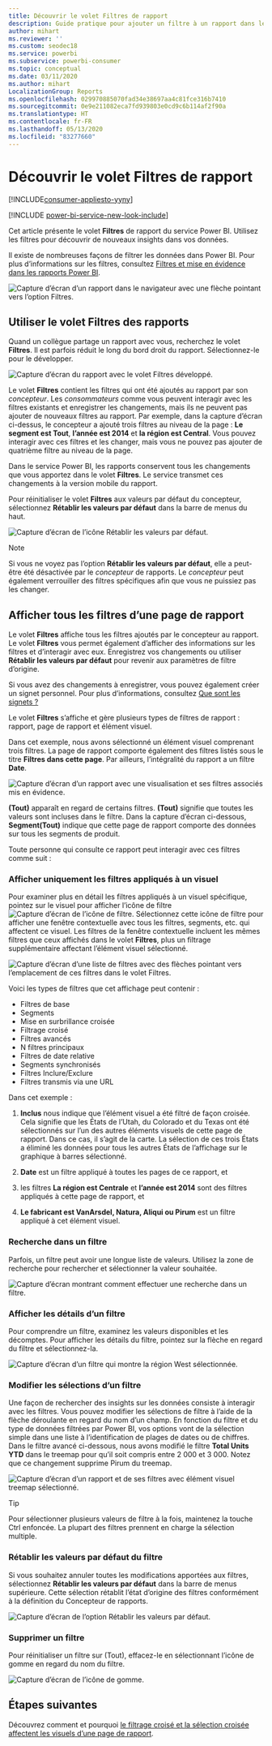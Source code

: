 ```yaml
---
title: Découvrir le volet Filtres de rapport
description: Guide pratique pour ajouter un filtre à un rapport dans le service Power BI pour les consommateurs
author: mihart
ms.reviewer: ''
ms.custom: seodec18
ms.service: powerbi
ms.subservice: powerbi-consumer
ms.topic: conceptual
ms.date: 03/11/2020
ms.author: mihart
LocalizationGroup: Reports
ms.openlocfilehash: 029970885070fad34e38697aa4c81fce316b7410
ms.sourcegitcommit: 0e9e211082eca7fd939803e0cd9c6b114af2f90a
ms.translationtype: HT
ms.contentlocale: fr-FR
ms.lasthandoff: 05/13/2020
ms.locfileid: "83277660"
---
```

# <a name="take-a-tour-of-the-report-filters-pane"></a>Découvrir le volet Filtres de rapport

[!INCLUDE[consumer-appliesto-yyny](../includes/consumer-appliesto-yyny.md)]

[!INCLUDE [power-bi-service-new-look-include](../includes/power-bi-service-new-look-include.md)]

Cet article présente le volet **Filtres** de rapport du service Power BI. Utilisez les filtres pour découvrir de nouveaux insights dans vos données.

Il existe de nombreuses façons de filtrer les données dans Power BI. Pour plus d’informations sur les filtres, consultez [Filtres et mise en évidence dans les rapports Power BI](../create-reports/power-bi-reports-filters-and-highlighting.md).

![Capture d’écran d’un rapport dans le navigateur avec une flèche pointant vers l’option Filtres.](media/end-user-report-filter/power-bi-report.png)

## <a name="working-with-the-report-filters-pane"></a>Utiliser le volet Filtres des rapports

Quand un collègue partage un rapport avec vous, recherchez le volet **Filtres**. Il est parfois réduit le long du bord droit du rapport. Sélectionnez-le pour le développer.

![Capture d’écran du rapport avec le volet Filtres développé.](media/end-user-report-filter/power-bi-expand-filter-pane.png)

Le volet **Filtres** contient les filtres qui ont été ajoutés au rapport par son *concepteur*. Les *consommateurs* comme vous peuvent interagir avec les filtres existants et enregistrer les changements, mais ils ne peuvent pas ajouter de nouveaux filtres au rapport. Par exemple, dans la capture d’écran ci-dessus, le concepteur a ajouté trois filtres au niveau de la page : **Le segment est Tout**, **l’année est 2014** et **la région est Central**. Vous pouvez interagir avec ces filtres et les changer, mais vous ne pouvez pas ajouter de quatrième filtre au niveau de la page.

Dans le service Power BI, les rapports conservent tous les changements que vous apportez dans le volet **Filtres**. Le service transmet ces changements à la version mobile du rapport. 

Pour réinitialiser le volet **Filtres** aux valeurs par défaut du concepteur, sélectionnez **Rétablir les valeurs par défaut** dans la barre de menus du haut.

![Capture d’écran de l’icône Rétablir les valeurs par défaut.](media/end-user-report-filter/power-bi-reset-icon.png) 

> [!NOTE]
> Si vous ne voyez pas l’option **Rétablir les valeurs par défaut**, elle a peut-être été désactivée par le *concepteur* de rapports. Le *concepteur* peut également verrouiller des filtres spécifiques afin que vous ne puissiez pas les changer.

## <a name="view-all-the-filters-for-a-report-page"></a>Afficher tous les filtres d’une page de rapport

Le volet **Filtres** affiche tous les filtres ajoutés par le concepteur au rapport. Le volet **Filtres** vous permet également d’afficher des informations sur les filtres et d’interagir avec eux. Enregistrez vos changements ou utiliser **Rétablir les valeurs par défaut** pour revenir aux paramètres de filtre d’origine.

Si vous avez des changements à enregistrer, vous pouvez également créer un signet personnel. Pour plus d’informations, consultez [Que sont les signets ?](end-user-bookmarks.md)

Le volet **Filtres** s’affiche et gère plusieurs types de filtres de rapport : rapport, page de rapport et élément visuel.

Dans cet exemple, nous avons sélectionné un élément visuel comprenant trois filtres. La page de rapport comporte également des filtres listés sous le titre **Filtres dans cette page**. Par ailleurs, l’intégralité du rapport a un filtre **Date**.

![Capture d’écran d’un rapport avec une visualisation et ses filtres associés mis en évidence.](media/end-user-report-filter/power-bi-filters-pane.png)

**(Tout)** apparaît en regard de certains filtres. **(Tout)** signifie que toutes les valeurs sont incluses dans le filtre. Dans la capture d’écran ci-dessous, **Segment(Tout)** indique que cette page de rapport comporte des données sur tous les segments de produit. 

Toute personne qui consulte ce rapport peut interagir avec ces filtres comme suit :

### <a name="view-only-those-filters-applied-to-a-visual"></a>Afficher uniquement les filtres appliqués à un visuel

Pour examiner plus en détail les filtres appliqués à un visuel spécifique, pointez sur le visuel pour afficher l’icône de filtre ![Capture d’écran de l’icône de filtre](media/end-user-report-filter/power-bi-filter-icon.png). Sélectionnez cette icône de filtre pour afficher une fenêtre contextuelle avec tous les filtres, segments, etc. qui affectent ce visuel. Les filtres de la fenêtre contextuelle incluent les mêmes filtres que ceux affichés dans le volet **Filtres**, plus un filtrage supplémentaire affectant l’élément visuel sélectionné.

![Capture d’écran d’une liste de filtres avec des flèches pointant vers l’emplacement de ces filtres dans le volet Filtres.](media/end-user-report-filter/power-bi-hover-filters.png)

Voici les types de filtres que cet affichage peut contenir :

- Filtres de base
- Segments
- Mise en surbrillance croisée
- Filtrage croisé
- Filtres avancés
- N filtres principaux
- Filtres de date relative
- Segments synchronisés
- Filtres Inclure/Exclure
- Filtres transmis via une URL

Dans cet exemple :
1. **Inclus** nous indique que l’élément visuel a été filtré de façon croisée. Cela signifie que les États de l’Utah, du Colorado et du Texas ont été sélectionnés sur l’un des autres éléments visuels de cette page de rapport. Dans ce cas, il s’agit de la carte. La sélection de ces trois États a éliminé les données pour tous les autres États de l’affichage sur le graphique à barres sélectionné.  

1. **Date** est un filtre appliqué à toutes les pages de ce rapport, et

1. les filtres **La région est Centrale** et **l’année est 2014** sont des filtres appliqués à cette page de rapport, et

4. **Le fabricant est VanArsdel, Natura, Aliqui ou Pirum** est un filtre appliqué à cet élément visuel.


### <a name="search-in-a-filter"></a>Recherche dans un filtre

Parfois, un filtre peut avoir une longue liste de valeurs. Utilisez la zone de recherche pour rechercher et sélectionner la valeur souhaitée.

![Capture d’écran montrant comment effectuer une recherche dans un filtre.](media/end-user-report-filter/power-bi-search.png)

### <a name="display-filter-details"></a>Afficher les détails d’un filtre

Pour comprendre un filtre, examinez les valeurs disponibles et les décomptes.  Pour afficher les détails du filtre, pointez sur la flèche en regard du filtre et sélectionnez-la.
  
![Capture d’écran d’un filtre qui montre la région West sélectionnée.](media/end-user-report-filter/power-bi-filter-expand.png)

### <a name="change-filter-selections"></a>Modifier les sélections d’un filtre

Une façon de rechercher des insights sur les données consiste à interagir avec les filtres. Vous pouvez modifier les sélections de filtre à l’aide de la flèche déroulante en regard du nom d’un champ.  En fonction du filtre et du type de données filtrées par Power BI, vos options vont de la sélection simple dans une liste à l’identification de plages de dates ou de chiffres. Dans le filtre avancé ci-dessous, nous avons modifié le filtre **Total Units YTD** dans le treemap pour qu’il soit compris entre 2 000 et 3 000. Notez que ce changement supprime Pirum du treemap.
  
![Capture d’écran d’un rapport et de ses filtres avec élément visuel treemap sélectionné.](media/end-user-report-filter/power-bi-treemap-filters.png)

> [!TIP]
> Pour sélectionner plusieurs valeurs de filtre à la fois, maintenez la touche Ctrl enfoncée. La plupart des filtres prennent en charge la sélection multiple.

### <a name="reset-filter-to-default"></a>Rétablir les valeurs par défaut du filtre

Si vous souhaitez annuler toutes les modifications apportées aux filtres, sélectionnez **Rétablir les valeurs par défaut** dans la barre de menus supérieure.  Cette sélection rétablit l’état d’origine des filtres conformément à la définition du Concepteur de rapports.

![Capture d’écran de l’option Rétablir les valeurs par défaut.](media/end-user-report-filter/power-bi-reset-icon.png)

### <a name="clear-a-filter"></a>Supprimer un filtre

Pour réinitialiser un filtre sur (Tout), effacez-le en sélectionnant l’icône de gomme en regard du nom du filtre.

![Capture d’écran de l’icône de gomme.](media/end-user-report-filter/power-bi-eraser.png)
  
<!--  too much detail for consumers

## Types of filters: text field filters
### List mode
Ticking a checkbox either selects or deselects the value. The **All** checkbox can be used to toggle the state of all checkboxes on or off. The checkboxes represent all the available values for that field.  As you adjust the filter, the restatement updates to reflect your choices. 

![list mode filter](media/end-user-report-filter/power-bi-restatement-new.png)

Note how the restatement now says "is Mar, Apr or May".

### Advanced mode
Select **Advanced Filtering** to switch to advanced mode. Use the dropdown controls and text boxes to identify which fields to include. By choosing between **And** and **Or**, you can build complex filter expressions. Select the **Apply Filter** button when you've set the values you want.  

![advanced mode](media/end-user-report-filter/power-bi-advanced.png)

## Types of filters: numeric field filters
### List mode
If the values are finite, selecting the field name displays a list.  See **Text field filters** &gt; **List mode** above for help using checkboxes.   

### Advanced mode
If the values are infinite or represent a range, selecting the field name opens the advanced filter mode. Use the dropdown and text boxes to specify a range of values that you want to see. 

![advanced filter](media/end-user-report-filter/power-bi-dropdown-and-text.png)

By choosing between **And** and **Or**, you can build complex filter expressions. Select the **Apply Filter** button when you've set the values you want.

## Types of filters: date and time
### List mode
If the values are finite, selecting the field name displays a list.  See **Text field filters** &gt; **List mode** above for help using checkboxes.   

### Advanced mode
If the field values represent date or time, you can specify a start/end time when using Date/Time filters.  

![datetime filter](media/end-user-report-filter/pbi_date-time-filters.png)

-->

## <a name="next-steps"></a>Étapes suivantes

Découvrez comment et pourquoi [le filtrage croisé et la sélection croisée affectent les visuels d’une page de rapport](end-user-interactions.md).

